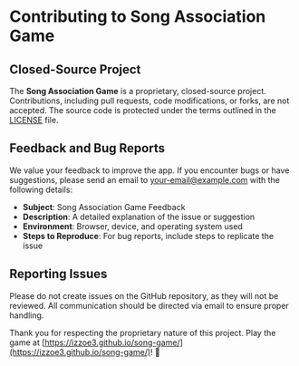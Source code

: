 # Contributing to Song Association Game

## Closed-Source Project

The **Song Association Game** is a proprietary, closed-source project. Contributions, including pull requests, code modifications, or forks, are not accepted. The source code is protected under the terms outlined in the [LICENSE](LICENSE) file.

## Feedback and Bug Reports

We value your feedback to improve the app. If you encounter bugs or have suggestions, please send an email to [your-email@example.com](mailto:zulhimiamar@gmail.com) with the following details:

- **Subject**: Song Association Game Feedback
- **Description**: A detailed explanation of the issue or suggestion
- **Environment**: Browser, device, and operating system used
- **Steps to Reproduce**: For bug reports, include steps to replicate the issue

## Reporting Issues

Please do not create issues on the GitHub repository, as they will not be reviewed. All communication should be directed via email to ensure proper handling.

Thank you for respecting the proprietary nature of this project. Play the game at [https://izzoe3.github.io/song-game/](https://izzoe3.github.io/song-game/)! 🎵